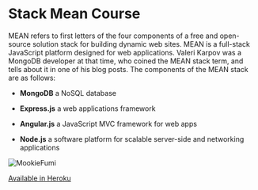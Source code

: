 # Stack Mean Course

MEAN refers to first letters of the four components of a free and open-source solution stack for building dynamic web sites. MEAN is a full-stack JavaScript platform designed for web applications. Valeri Karpov was a MongoDB developer at that time, who coined the MEAN stack term, and tells about it in one of his blog posts. The components of the MEAN stack are as follows:

* **MongoDB**
a NoSQL database

* **Express.js**
a web applications framework

* **Angular.js**
a JavaScript MVC framework for web apps

* **Node.js**
a software platform for scalable server-side and networking applications

![MookieFumi](http://i.imgur.com/ZpPHxhr.png)

[Available in Heroku](https://mean-course.herokuapp.com)